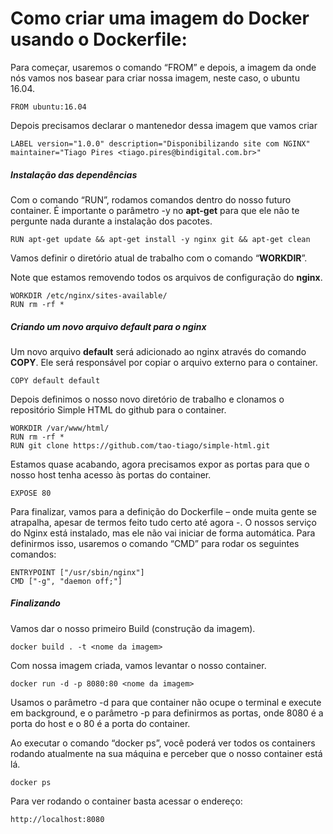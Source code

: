 # Como criar uma imagem do Docker usando o Dockerfile:

Para começar, usaremos o comando “FROM” e depois, a imagem da onde nós vamos nos basear para criar nossa imagem, neste caso, o ubuntu 16.04.

```
FROM ubuntu:16.04
```

Depois precisamos declarar o mantenedor dessa imagem que vamos criar
```
LABEL version="1.0.0" description="Disponibilizando site com NGINX" maintainer="Tiago Pires <tiago.pires@bindigital.com.br>"
```


##### Instalação das dependências

Com o comando “RUN”, rodamos comandos dentro do nosso futuro container. É importante o parâmetro -y no **apt-get** para que ele não te pergunte nada durante a instalação dos pacotes.

```
RUN apt-get update && apt-get install -y nginx git && apt-get clean
```



Vamos definir o diretório atual de trabalho com o comando “**WORKDIR**”.

Note que estamos removendo todos os arquivos de configuração do **nginx**.

```
WORKDIR /etc/nginx/sites-available/
RUN rm -rf *
```


##### Criando um novo arquivo default para o **nginx**

Um novo arquivo **default** será adicionado ao nginx através do comando **COPY**. Ele será responsável por copiar o arquivo externo para o container.

```
COPY default default
```
Depois definimos o nosso novo diretório de trabalho e clonamos o repositório Simple HTML do github para o container.
```
WORKDIR /var/www/html/
RUN rm -rf *
RUN git clone https://github.com/tao-tiago/simple-html.git
```

Estamos quase acabando, agora precisamos expor as portas para que o nosso host tenha acesso às portas do container.
```
EXPOSE 80
```

Para finalizar, vamos para a definição do Dockerfile – onde muita gente se atrapalha, apesar de termos feito tudo certo até agora -. O nossos serviço do Nginx está instalado, mas ele não vai iniciar de forma automática. Para definirmos isso, usaremos o comando “CMD” para rodar os seguintes comandos:
```
ENTRYPOINT ["/usr/sbin/nginx"]
CMD ["-g", "daemon off;"]
```


##### Finalizando

Vamos dar o nosso primeiro Build (construção da imagem).
```
docker build . -t <nome da imagem>
```
Com nossa imagem criada, vamos levantar o nosso container.
```
docker run -d -p 8080:80 <nome da imagem>
```
Usamos o parâmetro -d para que container não ocupe o terminal e execute em background, e o parâmetro -p para definirmos as portas, onde 8080 é a porta do host e o 80 é a porta do container.

Ao executar o comando “docker ps”, você poderá ver todos os containers rodando atualmente na sua máquina e perceber que o nosso container está lá.
```
docker ps
```
Para ver rodando o container basta acessar o endereço:
```
http://localhost:8080
```